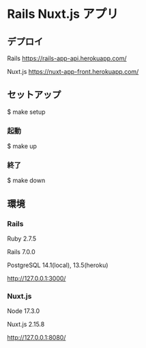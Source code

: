 # Rails Nuxt.js アプリ

## デプロイ

Rails https://rails-app-api.herokuapp.com/

Nuxt.js https://nuxt-app-front.herokuapp.com/

## セットアップ

$ make setup

### 起動

$ make up

### 終了

$ make down

## 環境

### Rails

Ruby 2.7.5

Rails 7.0.0

PostgreSQL 14.1(local), 13.5(heroku)

http://127.0.0.1:3000/

### Nuxt.js

Node 17.3.0

Nuxt.js 2.15.8

http://127.0.0.1:8080/
